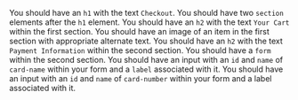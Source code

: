 You should have an `h1` with the text `Checkout`.
You should have two `section` elements after the `h1` element.
You should have an `h2` with the text `Your Cart` within the first section.
You should have an image of an item in the first section with appropriate alternate text.
You should have an `h2` with the text `Payment Information` within the second section.
You should have a `form` within the second section.
You should have an input with an `id` and `name` of `card-name` within your form and a `label` associated with it.
You should have an input with an `id` and `name` of `card-number` within your form and a label associated with it.
